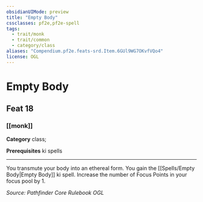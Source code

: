 ```yaml
---
obsidianUIMode: preview
title: "Empty Body"
cssclasses: pf2e,pf2e-spell
tags:
  - trait/monk
  - trait/common
  - category/class
aliases: "Compendium.pf2e.feats-srd.Item.6GUl9WG7OKvfVQo4"
license: OGL
---
```

# Empty Body
## Feat 18
### [[monk]]

**Category** class; 



**Prerequisites** ki spells
* * *
You transmute your body into an ethereal form. You gain the [[Spells/Empty Body|Empty Body]] ki spell. Increase the number of Focus Points in your focus pool by 1.

*Source: Pathfinder Core Rulebook*
*OGL*